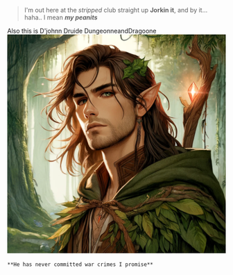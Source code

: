 > I'm out here at the *stripped* club straight up **Jorkin it**, and by it... haha.. I mean ***my peanits***

 Also this is D'johnn Druide DungeonneandDragoone
![Beautiful man](Djohn.webp "D'johnn")
```
**He has never committed war crimes I promise**
``` 